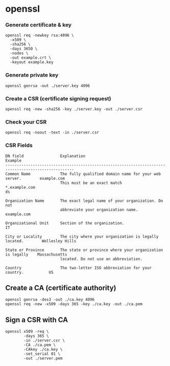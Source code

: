 # openssl

### Generate certificate & key

```
openssl req -newkey rsa:4096 \
  -x509 \
  -sha256 \
  -days 3650 \
  -nodes \
  -out example.crt \
  -keyout example.key
```

### Generate private key

```
openssl genrsa -out ./server.key 4096
```

### Create a CSR (certificate signing request)

```
openssl req -new -sha256 -key ./server.key -out ./server.csr
```

### Check your CSR

```
openssl req -noout -text -in ./server.csr
```

### CSR Fields

```
DN field                Explanation                                                 Example
----------------------------------------------------------------------------------------------------
Common Name             The fully qualified domain name for your web server.        example.com
                        This must be an exact match                                 *.example.com
ds

Organization Name       The exact legal name of your organization. Do not
                        abbreviate your organization name.                          example.com

Organizational Unit     Section of the organization.                                IT

City or Locality        The city where your organization is legally located.        Wellesley Hills

State or Province       The state or province where your organization is legally    Massachusetts
                        located. Do not use an abbreviation.

Country                 The two-letter ISO abbreviation for your country.           US

```

## Create a CA (certificate authority)

```
openssl genrsa -des3 -out ./ca.key 4096
openssl req -new -x509 -days 365 -key ./ca.key -out ./ca.pem
```

## Sign a CSR with CA

```
openssl x509 -req \
        -days 365 \
        -in ./server.csr \
        -CA ./ca.pem \
        -CAkey ./ca.key \
        -set_serial 01 \
        -out ./server.pem
```